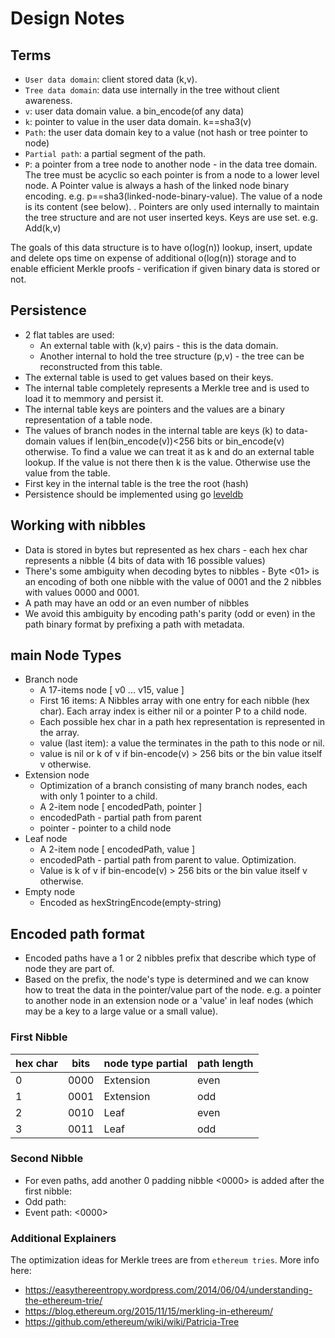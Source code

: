 # Design Notes

## Terms

- `User data domain`: client stored data (k,v).
- `Tree data domain`: data use internally in the tree without client awareness.
- `v`: user data domain value. a bin_encode(of any data)
- `k`: pointer to value in the user data domain. k==sha3(v)
- `Path`: the user data domain key to a value (not hash or tree pointer to node)
- `Partial path`: a partial segment of the path.
- `P`: a pointer from a tree node to another node - in the data tree domain. The tree must be acyclic so each pointer is from a node to a lower level node.
A Pointer value is always a hash of the linked node binary encoding. e.g. p==sha3(linked-node-binary-value). The value of a node is its content (see below).
. Pointers are only used internally to maintain the tree structure and are not user inserted keys. Keys are use set. e.g. Add(k,v)

The goals of this data structure is to have o(log(n)) lookup, insert, update and delete ops time on expense of additional o(log(n)) storage and to enable efficient Merkle proofs - verification if given binary data is stored or not.

## Persistence
- 2 flat tables are used: 
    - An external table with (k,v) pairs - this is the data domain. 
    - Another internal to hold the tree structure (p,v) - the tree can be reconstructed from this table.
- The external table is used to get values based on their keys.
- The internal table completely represents a Merkle tree and is used to load it to memmory and persist it.
- The internal table keys are pointers and the values are a binary representation of a table node.
- The values of branch nodes in the internal table are keys (k) to data-domain values if len(bin_encode(v))<256 bits or bin_encode(v) otherwise. 
To find a value we can treat it as k and do an external table lookup. If the value is not there then k is the value. Otherwise use the value from the table.
- First key in the internal table is the tree the root (hash)
- Persistence should be implemented using go [leveldb](https://github.com/syndtr/goleveldb)

## Working with nibbles
- Data is stored in bytes but represented as hex chars - each hex char represents a nibble (4 bits of data with 16 possible values)
- There's some ambiguity when decoding bytes to nibbles - Byte <01> is an encoding of both one nibble with the value of 0001 and the 2 nibbles with values 0000 and 0001.
- A path may have an odd or an even number of nibbles
- We avoid this ambiguity by encoding path's parity (odd or even) in the path binary format by prefixing a path with metadata.

## main Node Types
- Branch node
    - A 17-items node [ v0 ... v15, value ]
    - First 16 items: A Nibbles array with one entry for each nibble (hex char). Each array index is either nil or a pointer P to a child node.
    - Each possible hex char in a path hex representation is represented in the array.
    - value (last item): a value the terminates in the path to this node or nil.
    - value is nil or k of v if bin-encode(v) > 256 bits or the bin value itself v otherwise.
- Extension node
    - Optimization of a branch consisting of many branch nodes, each with only 1 pointer to a child.
    - A 2-item node [ encodedPath, pointer ]
    - encodedPath - partial path from parent
    - pointer - pointer to a child node
- Leaf node
    - A 2-item node [ encodedPath, value ]
    - encodedPath - partial path from parent to value. Optimization.
    - Value is k of v if bin-encode(v) > 256 bits or the bin value itself v otherwise.
- Empty node
    - Encoded as hexStringEncode(empty-string)
   
## Encoded path format
- Encoded paths have a 1 or 2 nibbles prefix that describe which type of node they are part of.
- Based on the prefix, the node's type is determined and we can know how to treat the data in the pointer/value part of the node.
e.g. a pointer to another node in an extension node or a 'value' in leaf nodes (which may be a key to a large value or a small value).

### First Nibble

| hex char |  bits   |    node type partial    |  path length |
|------|-------------|-------------------------|--------------|
|  0   |     0000    |       Extension         |    even      |   
|  1   |     0001    |       Extension         |     odd      |    
|  2   |     0010    |          Leaf           |    even      |  
|  3   |     0011    |          Leaf           |     odd      |
  
### Second Nibble
- For even paths, add another 0 padding nibble <0000> is added after the first nibble:
- Odd path: <meta-data-nible><path-data-nibbles>
- Event path: <meta-data-nible><0000><path-data-nibbles>

### Additional Explainers

The optimization ideas for Merkle trees are from `ethereum tries`. More info here:

- https://easythereentropy.wordpress.com/2014/06/04/understanding-the-ethereum-trie/
- https://blog.ethereum.org/2015/11/15/merkling-in-ethereum/
- https://github.com/ethereum/wiki/wiki/Patricia-Tree










